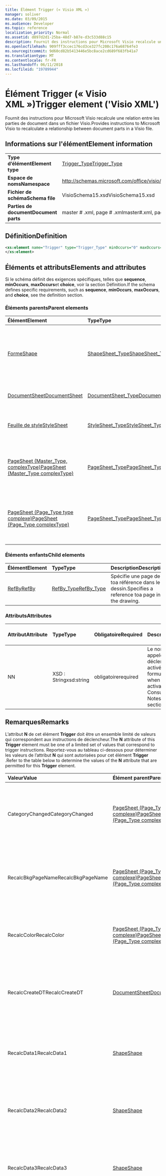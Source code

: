 ```yaml
---
title: Élément Trigger (« Visio XML »)
manager: soliver
ms.date: 03/09/2015
ms.audience: Developer
ms.topic: reference
localization_priority: Normal
ms.assetid: d897d2d1-25ba-48d7-b87e-d3c533d88c15
description: Fournit des instructions pour Microsoft Visio recalcule une relation entre les parties de document dans un fichier Visio.
ms.openlocfilehash: 909fff3ccec176cd3ce327fc208c176a68764fe3
ms.sourcegitcommit: 9d60cd82b5413446e5bc8ace2cd689f683fb41a7
ms.translationtype: MT
ms.contentlocale: fr-FR
ms.lasthandoff: 06/11/2018
ms.locfileid: "19789944"
---
```

# <a name="trigger-element-visio-xml"></a><span data-ttu-id="71f49-103">Élément Trigger (« Visio XML »)</span><span class="sxs-lookup"><span data-stu-id="71f49-103">Trigger element ('Visio XML')</span></span>

<span data-ttu-id="71f49-104">Fournit des instructions pour Microsoft Visio recalcule une relation entre les parties de document dans un fichier Visio.</span><span class="sxs-lookup"><span data-stu-id="71f49-104">Provides instructions to Microsoft Visio to recalculate a relationship between document parts in a Visio file.</span></span>
  
## <a name="element-information"></a><span data-ttu-id="71f49-105">Informations sur l'élément</span><span class="sxs-lookup"><span data-stu-id="71f49-105">Element information</span></span>

|||
|:-----|:-----|
|<span data-ttu-id="71f49-106">**Type d’élément**</span><span class="sxs-lookup"><span data-stu-id="71f49-106">**Element type**</span></span> <br/> |[<span data-ttu-id="71f49-107">Trigger_Type</span><span class="sxs-lookup"><span data-stu-id="71f49-107">Trigger_Type</span></span>](trigger_type-complextypevisio-xml.md) <br/> |
|<span data-ttu-id="71f49-108">**Espace de noms**</span><span class="sxs-lookup"><span data-stu-id="71f49-108">**Namespace**</span></span> <br/> |http://schemas.microsoft.com/office/visio/2012/main  <br/> |
|<span data-ttu-id="71f49-109">**Fichier de schéma**</span><span class="sxs-lookup"><span data-stu-id="71f49-109">**Schema file**</span></span> <br/> |<span data-ttu-id="71f49-110">VisioSchema15.xsd</span><span class="sxs-lookup"><span data-stu-id="71f49-110">VisioSchema15.xsd</span></span>  <br/> |
|<span data-ttu-id="71f49-111">**Parties de document**</span><span class="sxs-lookup"><span data-stu-id="71f49-111">**Document parts**</span></span> <br/> |<span data-ttu-id="71f49-112">master # .xml, page # .xml</span><span class="sxs-lookup"><span data-stu-id="71f49-112">master#.xml, page#.xml</span></span>  <br/> |
   
## <a name="definition"></a><span data-ttu-id="71f49-113">Définition</span><span class="sxs-lookup"><span data-stu-id="71f49-113">Definition</span></span>

```XML
<xs:element name="Trigger" type="Trigger_Type" minOccurs="0" maxOccurs="unbounded" >
</xs:element>
```

## <a name="elements-and-attributes"></a><span data-ttu-id="71f49-114">Éléments et attributs</span><span class="sxs-lookup"><span data-stu-id="71f49-114">Elements and attributes</span></span>

<span data-ttu-id="71f49-115">Si le schéma définit des exigences spécifiques, telles que **sequence**, **minOccurs**, **maxOccurs**et **choice**, voir la section Définition.</span><span class="sxs-lookup"><span data-stu-id="71f49-115">If the schema defines specific requirements, such as **sequence**, **minOccurs**, **maxOccurs**, and **choice**, see the definition section.</span></span> 
  
### <a name="parent-elements"></a><span data-ttu-id="71f49-116">Éléments parents</span><span class="sxs-lookup"><span data-stu-id="71f49-116">Parent elements</span></span>

|<span data-ttu-id="71f49-117">**Élément**</span><span class="sxs-lookup"><span data-stu-id="71f49-117">**Element**</span></span>|<span data-ttu-id="71f49-118">**Type**</span><span class="sxs-lookup"><span data-stu-id="71f49-118">**Type**</span></span>|<span data-ttu-id="71f49-119">**Description**</span><span class="sxs-lookup"><span data-stu-id="71f49-119">**Description**</span></span>|
|:-----|:-----|:-----|
|[<span data-ttu-id="71f49-120">Forme</span><span class="sxs-lookup"><span data-stu-id="71f49-120">Shape</span></span>](shape-element-shapes_type-complextypevisio-xml.md) <br/> |[<span data-ttu-id="71f49-121">ShapeSheet_Type</span><span class="sxs-lookup"><span data-stu-id="71f49-121">ShapeSheet_Type</span></span>](shapesheet_type-complextypevisio-xml.md) <br/> |<span data-ttu-id="71f49-122">Spécifie les éléments de la cellule qui fournissent des informations pour la définition d’une forme.</span><span class="sxs-lookup"><span data-stu-id="71f49-122">Specifies cell elements that provide information for the definition of a shape.</span></span>  <br/> |
|[<span data-ttu-id="71f49-123">DocumentSheet</span><span class="sxs-lookup"><span data-stu-id="71f49-123">DocumentSheet</span></span>](documentsheet-element-visiodocument_type-complextypevisio-xml.md) <br/> |[<span data-ttu-id="71f49-124">DocumentSheet_Type</span><span class="sxs-lookup"><span data-stu-id="71f49-124">DocumentSheet_Type</span></span>](documentsheet_type-complextypevisio-xml.md) <br/> |<span data-ttu-id="71f49-125">Définit la structure DocumentSheet.</span><span class="sxs-lookup"><span data-stu-id="71f49-125">Defines the DocumentSheet structure.</span></span>  <br/> |
|[<span data-ttu-id="71f49-126">Feuille de style</span><span class="sxs-lookup"><span data-stu-id="71f49-126">StyleSheet</span></span>](stylesheet-element-stylesheets_type-complextypevisio-xml.md) <br/> |[<span data-ttu-id="71f49-127">StyleSheet_Type</span><span class="sxs-lookup"><span data-stu-id="71f49-127">StyleSheet_Type</span></span>](stylesheets_type-complextypevisio-xml.md) <br/> |<span data-ttu-id="71f49-128">Représente un style défini dans un document.</span><span class="sxs-lookup"><span data-stu-id="71f49-128">Represents a style defined in a document.</span></span>  <br/> |
|[<span data-ttu-id="71f49-129">PageSheet (Master_Type, complexType)</span><span class="sxs-lookup"><span data-stu-id="71f49-129">PageSheet (Master_Type complexType)</span></span>](pagesheet-element-master_type-complextypevisio-xml.md) <br/> |[<span data-ttu-id="71f49-130">PageSheet_Type</span><span class="sxs-lookup"><span data-stu-id="71f49-130">PageSheet_Type</span></span>](pagesheet_type-complextypevisio-xml.md) <br/> |<span data-ttu-id="71f49-131">Spécifie les propriétés de la page de dessin associé à la forme de base.</span><span class="sxs-lookup"><span data-stu-id="71f49-131">Specifies the properties of the drawing page associated with the master.</span></span>  <br/> |
|[<span data-ttu-id="71f49-132">PageSheet (Page_Type type complexe)</span><span class="sxs-lookup"><span data-stu-id="71f49-132">PageSheet (Page_Type complexType)</span></span>](pagesheet-element-page_type-complextypevisio-xml.md) <br/> |[<span data-ttu-id="71f49-133">PageSheet_Type</span><span class="sxs-lookup"><span data-stu-id="71f49-133">PageSheet_Type</span></span>](pagesheet_type-complextypevisio-xml.md) <br/> |<span data-ttu-id="71f49-134">Spécifie les propriétés de la page de dessin associé à la page de dessin.</span><span class="sxs-lookup"><span data-stu-id="71f49-134">Specifies the properties of the drawing page associated with the drawing page.</span></span>  <br/> |
   
### <a name="child-elements"></a><span data-ttu-id="71f49-135">Éléments enfants</span><span class="sxs-lookup"><span data-stu-id="71f49-135">Child elements</span></span>

|<span data-ttu-id="71f49-136">**Élément**</span><span class="sxs-lookup"><span data-stu-id="71f49-136">**Element**</span></span>|<span data-ttu-id="71f49-137">**Type**</span><span class="sxs-lookup"><span data-stu-id="71f49-137">**Type**</span></span>|<span data-ttu-id="71f49-138">**Description**</span><span class="sxs-lookup"><span data-stu-id="71f49-138">**Description**</span></span>|
|:-----|:-----|:-----|
|[<span data-ttu-id="71f49-139">RefBy</span><span class="sxs-lookup"><span data-stu-id="71f49-139">RefBy</span></span>](refby-element-trigger_type-complextypevisio-xml.md) <br/> |[<span data-ttu-id="71f49-140">RefBy_Type</span><span class="sxs-lookup"><span data-stu-id="71f49-140">RefBy_Type</span></span>](refby_type-complextypevisio-xml.md) <br/> |<span data-ttu-id="71f49-141">Spécifie une page de toa référence dans le dessin.</span><span class="sxs-lookup"><span data-stu-id="71f49-141">Specifies a reference toa page in the drawing.</span></span>  <br/> |
   
### <a name="attributes"></a><span data-ttu-id="71f49-142">Attributs</span><span class="sxs-lookup"><span data-stu-id="71f49-142">Attributes</span></span>

|<span data-ttu-id="71f49-143">**Attribut**</span><span class="sxs-lookup"><span data-stu-id="71f49-143">**Attribute**</span></span>|<span data-ttu-id="71f49-144">**Type**</span><span class="sxs-lookup"><span data-stu-id="71f49-144">**Type**</span></span>|<span data-ttu-id="71f49-145">**Obligatoire**</span><span class="sxs-lookup"><span data-stu-id="71f49-145">**Required**</span></span>|<span data-ttu-id="71f49-146">**Description**</span><span class="sxs-lookup"><span data-stu-id="71f49-146">**Description**</span></span>|<span data-ttu-id="71f49-147">**Valeurs possibles**</span><span class="sxs-lookup"><span data-stu-id="71f49-147">**Possible values**</span></span>|
|:-----|:-----|:-----|:-----|:-----|
|<span data-ttu-id="71f49-148">N</span><span class="sxs-lookup"><span data-stu-id="71f49-148">N</span></span>  <br/> |<span data-ttu-id="71f49-149">XSD : String</span><span class="sxs-lookup"><span data-stu-id="71f49-149">xsd:string</span></span>  <br/> |<span data-ttu-id="71f49-150">obligatoire</span><span class="sxs-lookup"><span data-stu-id="71f49-150">required</span></span>  <br/> |<span data-ttu-id="71f49-151">Le nom de la formule à appeler lorsque le déclencheur est activé.</span><span class="sxs-lookup"><span data-stu-id="71f49-151">The name of the formula to be called when the trigger is activated.</span></span>  <br/> <span data-ttu-id="71f49-152">Consultez la section Notes.</span><span class="sxs-lookup"><span data-stu-id="71f49-152">See the Remarks section.</span></span>  <br/> |<span data-ttu-id="71f49-153">Valeurs du type xsd : String.</span><span class="sxs-lookup"><span data-stu-id="71f49-153">Values of the xsd:string type.</span></span>  <br/> |
   
## <a name="remarks"></a><span data-ttu-id="71f49-154">Remarques</span><span class="sxs-lookup"><span data-stu-id="71f49-154">Remarks</span></span>

<span data-ttu-id="71f49-155">L’attribut **N** de cet élément **Trigger** doit être un ensemble limité de valeurs qui correspondent aux instructions de déclencheur.</span><span class="sxs-lookup"><span data-stu-id="71f49-155">The **N** attribute of this **Trigger** element must be one of a limited set of values that correspond to trigger instructions.</span></span> <span data-ttu-id="71f49-156">Reportez-vous au tableau ci-dessous pour déterminer les valeurs de l’attribut **N** qui sont autorisées pour cet élément **Trigger** .</span><span class="sxs-lookup"><span data-stu-id="71f49-156">Refer to the table below to determine the values of the **N** attribute that are permitted for this **Trigger** element.</span></span> 
  
|<span data-ttu-id="71f49-157">**Valeur**</span><span class="sxs-lookup"><span data-stu-id="71f49-157">**Value**</span></span>|<span data-ttu-id="71f49-158">**Élément parent**</span><span class="sxs-lookup"><span data-stu-id="71f49-158">**Parent element**</span></span>|<span data-ttu-id="71f49-159">**Description**</span><span class="sxs-lookup"><span data-stu-id="71f49-159">**Description**</span></span>|
|:-----|:-----|:-----|
|<span data-ttu-id="71f49-160">CategoryChanged</span><span class="sxs-lookup"><span data-stu-id="71f49-160">CategoryChanged</span></span>  <br/> |[<span data-ttu-id="71f49-161">PageSheet (Page_Type type complexe)</span><span class="sxs-lookup"><span data-stu-id="71f49-161">PageSheet (Page_Type complexType)</span></span>](pagesheet-element-page_type-complextypevisio-xml.md) <br/> |<span data-ttu-id="71f49-162">Il existe un déclencheur qui s’affiche sur une forme lorsqu’une référence croisée-composant à l’aide d’une fonction **HASCATEGORIES** .</span><span class="sxs-lookup"><span data-stu-id="71f49-162">A trigger that appears on a shape when a cross-part reference using a **HASCATEGORIES** function exists.</span></span>  <br/> |
|<span data-ttu-id="71f49-163">RecalcBkgPageName</span><span class="sxs-lookup"><span data-stu-id="71f49-163">RecalcBkgPageName</span></span>  <br/> |[<span data-ttu-id="71f49-164">PageSheet (Page_Type type complexe)</span><span class="sxs-lookup"><span data-stu-id="71f49-164">PageSheet (Page_Type complexType)</span></span>](pagesheet-element-page_type-complextypevisio-xml.md) <br/> |<span data-ttu-id="71f49-165">Il existe un déclencheur qui s’affiche sur une page lorsqu’une référence croisée-composant à l’aide d’une **BKGPAGENAME,** fonction</span><span class="sxs-lookup"><span data-stu-id="71f49-165">A trigger that appears on a page when a cross-part reference using a **BKGPAGENAME** function exists</span></span>  <br/> |
|<span data-ttu-id="71f49-166">RecalcColor</span><span class="sxs-lookup"><span data-stu-id="71f49-166">RecalcColor</span></span>  <br/> |[<span data-ttu-id="71f49-167">PageSheet (Page_Type type complexe)</span><span class="sxs-lookup"><span data-stu-id="71f49-167">PageSheet (Page_Type complexType)</span></span>](pagesheet-element-page_type-complextypevisio-xml.md) <br/> |<span data-ttu-id="71f49-168">Un déclencheur qui s’affiche sur une page lorsque la page ou l’un de ses formes utilise une fonction **RGB** .</span><span class="sxs-lookup"><span data-stu-id="71f49-168">A trigger that appears on a page whenever the page or any of its contained shapes uses a **RGB** function.</span></span>  <br/> |
|<span data-ttu-id="71f49-169">RecalcCreateDT</span><span class="sxs-lookup"><span data-stu-id="71f49-169">RecalcCreateDT</span></span>  <br/> |[<span data-ttu-id="71f49-170">DocumentSheet</span><span class="sxs-lookup"><span data-stu-id="71f49-170">DocumentSheet</span></span>](documentsheet-element-visiodocument_type-complextypevisio-xml.md) <br/> |<span data-ttu-id="71f49-171">Un déclencheur qui apparaît dans un document lorsqu’il existe une référence croisée-composant à l’aide d’une **DOCCREATION,** fonction.</span><span class="sxs-lookup"><span data-stu-id="71f49-171">A trigger that appears on a document when a cross-part reference using a **DOCCREATION** function exists.</span></span>  <br/> |
|<span data-ttu-id="71f49-172">RecalcData1</span><span class="sxs-lookup"><span data-stu-id="71f49-172">RecalcData1</span></span>  <br/> |[<span data-ttu-id="71f49-173">Shape</span><span class="sxs-lookup"><span data-stu-id="71f49-173">Shape</span></span>](shape-element-shapes_type-complextypevisio-xml.md) <br/> |<span data-ttu-id="71f49-174">Il existe un déclencheur qui s’affiche sur une forme lorsqu’une référence croisée-composant à l’aide d’une fonction **DATA1** .</span><span class="sxs-lookup"><span data-stu-id="71f49-174">A trigger that appears on a shape when a cross-part reference using a **DATA1** function exists.</span></span>  <br/> |
|<span data-ttu-id="71f49-175">RecalcData2</span><span class="sxs-lookup"><span data-stu-id="71f49-175">RecalcData2</span></span>  <br/> |[<span data-ttu-id="71f49-176">Shape</span><span class="sxs-lookup"><span data-stu-id="71f49-176">Shape</span></span>](shape-element-shapes_type-complextypevisio-xml.md) <br/> |<span data-ttu-id="71f49-177">Il existe un déclencheur qui s’affiche sur une forme lorsqu’une référence croisée-composant à l’aide d’une fonction **DATA2** .</span><span class="sxs-lookup"><span data-stu-id="71f49-177">A trigger that appears on a shape when a cross-part reference using a **DATA2** function exists.</span></span>  <br/> |
|<span data-ttu-id="71f49-178">RecalcData3</span><span class="sxs-lookup"><span data-stu-id="71f49-178">RecalcData3</span></span>  <br/> |[<span data-ttu-id="71f49-179">Shape</span><span class="sxs-lookup"><span data-stu-id="71f49-179">Shape</span></span>](shape-element-shapes_type-complextypevisio-xml.md) <br/> |<span data-ttu-id="71f49-180">Il existe un déclencheur qui s’affiche sur une forme lorsqu’une référence croisée-composant à l’aide d’une fonction **DATA3** .</span><span class="sxs-lookup"><span data-stu-id="71f49-180">A trigger that appears on a shape when a cross-part reference using a **DATA3** function exists.</span></span>  <br/> |
|<span data-ttu-id="71f49-181">RecalcEditDT</span><span class="sxs-lookup"><span data-stu-id="71f49-181">RecalcEditDT</span></span>  <br/> |[<span data-ttu-id="71f49-182">DocumentSheet</span><span class="sxs-lookup"><span data-stu-id="71f49-182">DocumentSheet</span></span>](documentsheet-element-visiodocument_type-complextypevisio-xml.md) <br/> |<span data-ttu-id="71f49-183">Un déclencheur qui apparaît dans un document lorsqu’il existe une référence croisée-composant à l’aide d’une **doclastedit,** fonction.</span><span class="sxs-lookup"><span data-stu-id="71f49-183">A trigger that appears on a document when a cross-part reference using a **DOCLASTEDIT** function exists.</span></span>  <br/> |
|<span data-ttu-id="71f49-184">RecalcID</span><span class="sxs-lookup"><span data-stu-id="71f49-184">RecalcID</span></span>  <br/> |[<span data-ttu-id="71f49-185">Shape</span><span class="sxs-lookup"><span data-stu-id="71f49-185">Shape</span></span>](shape-element-shapes_type-complextypevisio-xml.md) <br/> |<span data-ttu-id="71f49-186">Il existe un déclencheur qui s’affiche sur une forme lorsqu’une référence croisée-partie à l’aide d’une fonction **ID** .</span><span class="sxs-lookup"><span data-stu-id="71f49-186">A trigger that appears on a shape when a cross-part reference using a **ID** function exists.</span></span>  <br/> |
|<span data-ttu-id="71f49-187">RecalcMasterName</span><span class="sxs-lookup"><span data-stu-id="71f49-187">RecalcMasterName</span></span>  <br/> |[<span data-ttu-id="71f49-188">Shape</span><span class="sxs-lookup"><span data-stu-id="71f49-188">Shape</span></span>](shape-element-shapes_type-complextypevisio-xml.md) <br/> |<span data-ttu-id="71f49-189">Il existe un déclencheur qui s’affiche sur une forme lorsqu’une référence croisée-composant à l’aide d’une **MASTERNAME,** fonction.</span><span class="sxs-lookup"><span data-stu-id="71f49-189">A trigger that appears on a shape when a cross-part reference using a **MASTERNAME** function exists.</span></span>  <br/> |
|<span data-ttu-id="71f49-190">RecalcName</span><span class="sxs-lookup"><span data-stu-id="71f49-190">RecalcName</span></span>  <br/> |[<span data-ttu-id="71f49-191">Shape</span><span class="sxs-lookup"><span data-stu-id="71f49-191">Shape</span></span>](shape-element-shapes_type-complextypevisio-xml.md) <br/> |<span data-ttu-id="71f49-192">Il existe un déclencheur qui s’affiche sur une forme lorsqu’une référence croisée-composant à l’aide d’une **nom** de fonction.</span><span class="sxs-lookup"><span data-stu-id="71f49-192">A trigger that appears on a shape when a cross-part reference using a **NAME** function exists.</span></span>  <br/> |
|<span data-ttu-id="71f49-193">RecalcNowAndRand</span><span class="sxs-lookup"><span data-stu-id="71f49-193">RecalcNowAndRand</span></span>  <br/> |[<span data-ttu-id="71f49-194">PageSheet (Page_Type type complexe)</span><span class="sxs-lookup"><span data-stu-id="71f49-194">PageSheet (Page_Type complexType)</span></span>](pagesheet-element-page_type-complextypevisio-xml.md) <br/> |<span data-ttu-id="71f49-195">Un déclencheur qui s’affiche sur une page si la page ou une de ses formes contenant ont une **maintenant** ou une fonction **RAND** .</span><span class="sxs-lookup"><span data-stu-id="71f49-195">A trigger that appears on a page if either the page or any of its containing shapes have a **NOW** or a **RAND** function.</span></span>  <br/> |
|<span data-ttu-id="71f49-196">RecalcPageCount</span><span class="sxs-lookup"><span data-stu-id="71f49-196">RecalcPageCount</span></span>  <br/> |[<span data-ttu-id="71f49-197">DocumentSheet</span><span class="sxs-lookup"><span data-stu-id="71f49-197">DocumentSheet</span></span>](documentsheet-element-visiodocument_type-complextypevisio-xml.md) <br/> |<span data-ttu-id="71f49-198">Un déclencheur qui apparaît dans un document lorsqu’il existe une référence croisée-composant à l’aide d’une fonction **PAGECOUNT** .</span><span class="sxs-lookup"><span data-stu-id="71f49-198">A trigger that appears on a document when a cross-part reference using a **PAGECOUNT** function exists.</span></span>  <br/> |
|<span data-ttu-id="71f49-199">RecalcPageName</span><span class="sxs-lookup"><span data-stu-id="71f49-199">RecalcPageName</span></span>  <br/> |[<span data-ttu-id="71f49-200">PageSheet (Page_Type type complexe)</span><span class="sxs-lookup"><span data-stu-id="71f49-200">PageSheet (Page_Type complexType)</span></span>](pagesheet-element-page_type-complextypevisio-xml.md) <br/> [<span data-ttu-id="71f49-201">Shape</span><span class="sxs-lookup"><span data-stu-id="71f49-201">Shape</span></span>](shape-element-shapes_type-complextypevisio-xml.md) <br/> |<span data-ttu-id="71f49-202">Il existe un déclencheur qui s’affiche sur une forme lorsqu’une référence croisée-composant à l’aide d’une fonction **PAGENAME** .</span><span class="sxs-lookup"><span data-stu-id="71f49-202">A trigger that appears on a shape when a cross-part reference using a **PAGENAME** function exists.</span></span>  <br/> |
|<span data-ttu-id="71f49-203">RecalcPageNum</span><span class="sxs-lookup"><span data-stu-id="71f49-203">RecalcPageNum</span></span>  <br/> |[<span data-ttu-id="71f49-204">PageSheet (Page_Type type complexe)</span><span class="sxs-lookup"><span data-stu-id="71f49-204">PageSheet (Page_Type complexType)</span></span>](pagesheet-element-page_type-complextypevisio-xml.md) <br/> |<span data-ttu-id="71f49-205">Il existe un déclencheur qui s’affiche sur une page lorsqu’une référence croisée-composant à l’aide d’une fonction **PAGENUMBER** .</span><span class="sxs-lookup"><span data-stu-id="71f49-205">A trigger that appears on a page when a cross-part reference using a **PAGENUMBER** function exists.</span></span>  <br/> |
|<span data-ttu-id="71f49-206">RecalcPath</span><span class="sxs-lookup"><span data-stu-id="71f49-206">RecalcPath</span></span>  <br/> |[<span data-ttu-id="71f49-207">DocumentSheet</span><span class="sxs-lookup"><span data-stu-id="71f49-207">DocumentSheet</span></span>](documentsheet-element-visiodocument_type-complextypevisio-xml.md) <br/> |<span data-ttu-id="71f49-208">Il existe un déclencheur qui s’affiche sur une forme lorsqu’une référence croisée-composant à l’aide d’une fonction **POINTALONGPATH**, **PATHLENGTH**ou **PATHSEGMENT** .</span><span class="sxs-lookup"><span data-stu-id="71f49-208">A trigger that appears on a shape when a cross-part reference using a **POINTALONGPATH**, **PATHLENGTH**, or **PATHSEGMENT** function exists.</span></span>  <br/> |
|<span data-ttu-id="71f49-209">RecalcPrintDT</span><span class="sxs-lookup"><span data-stu-id="71f49-209">RecalcPrintDT</span></span>  <br/> |[<span data-ttu-id="71f49-210">DocumentSheet</span><span class="sxs-lookup"><span data-stu-id="71f49-210">DocumentSheet</span></span>](documentsheet-element-visiodocument_type-complextypevisio-xml.md) <br/> |<span data-ttu-id="71f49-211">Un déclencheur qui apparaît dans un document lorsqu’il existe une référence croisée-composant à l’aide d’une **DOCLASTPRINT,** fonction.</span><span class="sxs-lookup"><span data-stu-id="71f49-211">A trigger that appears on a document when a cross-part reference using a **DOCLASTPRINT** function exists.</span></span>  <br/> |
|<span data-ttu-id="71f49-212">RecalcSaveDT</span><span class="sxs-lookup"><span data-stu-id="71f49-212">RecalcSaveDT</span></span>  <br/> |[<span data-ttu-id="71f49-213">DocumentSheet</span><span class="sxs-lookup"><span data-stu-id="71f49-213">DocumentSheet</span></span>](documentsheet-element-visiodocument_type-complextypevisio-xml.md) <br/> |<span data-ttu-id="71f49-214">Un déclencheur qui apparaît dans un document lorsqu’il existe une référence croisée-composant à l’aide d’une **DOCLASTSAVE,** fonction.</span><span class="sxs-lookup"><span data-stu-id="71f49-214">A trigger that appears on a document when a cross-part reference using a **DOCLASTSAVE** function exists.</span></span>  <br/> |
|<span data-ttu-id="71f49-215">RecalcSummary</span><span class="sxs-lookup"><span data-stu-id="71f49-215">RecalcSummary</span></span>  <br/> |[<span data-ttu-id="71f49-216">DocumentSheet</span><span class="sxs-lookup"><span data-stu-id="71f49-216">DocumentSheet</span></span>](documentsheet-element-visiodocument_type-complextypevisio-xml.md) <br/> |<span data-ttu-id="71f49-217">Il existe un déclencheur qui s’affiche dans un document lorsqu’une référence croisée-composant à l’aide d’une fonction de la **catégorie**, **auteur**, **DESCRIPTION**, **mots clés**, **sujet**ou le **titre** .</span><span class="sxs-lookup"><span data-stu-id="71f49-217">A trigger that appears on a document when a cross-part reference using a **CATEGORY**, **CREATOR**, **DESCRIPTION**, **KEYWORDS**, **SUBJECT**, or **TITLE** function exists.</span></span>  <br/> |
|<span data-ttu-id="71f49-218">RecalcType</span><span class="sxs-lookup"><span data-stu-id="71f49-218">RecalcType</span></span>  <br/> |[<span data-ttu-id="71f49-219">Shape</span><span class="sxs-lookup"><span data-stu-id="71f49-219">Shape</span></span>](shape-element-shapes_type-complextypevisio-xml.md) <br/> |<span data-ttu-id="71f49-220">Il existe un déclencheur qui s’affiche sur une forme lorsqu’une référence croisée-composant à l’aide d’une fonction de **TYPE** .</span><span class="sxs-lookup"><span data-stu-id="71f49-220">A trigger that appears on a shape when a cross-part reference using a **TYPE** function exists.</span></span>  <br/> |
|<span data-ttu-id="71f49-221">RelChanged</span><span class="sxs-lookup"><span data-stu-id="71f49-221">RelChanged</span></span>  <br/> |[<span data-ttu-id="71f49-222">Shape</span><span class="sxs-lookup"><span data-stu-id="71f49-222">Shape</span></span>](shape-element-shapes_type-complextypevisio-xml.md) <br/> |<span data-ttu-id="71f49-223">Il existe un déclencheur qui s’affiche sur une forme lorsqu’une référence croisée-composant à l’aide d’une fonction **CONTAINERMEMBERCOUNT** .</span><span class="sxs-lookup"><span data-stu-id="71f49-223">A trigger that appears on a shape when a cross-part reference using a **CONTAINERMEMBERCOUNT** function exists.</span></span>  <br/> |
|<span data-ttu-id="71f49-224">ZOrderChanged</span><span class="sxs-lookup"><span data-stu-id="71f49-224">ZOrderChanged</span></span>  <br/> |[<span data-ttu-id="71f49-225">PageSheet (Page_Type type complexe)</span><span class="sxs-lookup"><span data-stu-id="71f49-225">PageSheet (Page_Type complexType)</span></span>](pagesheet-element-page_type-complextypevisio-xml.md) <br/> |<span data-ttu-id="71f49-226">Il existe un déclencheur qui s’affiche sur une page lorsqu’une référence croisée-composant à l’aide d’une fonction **CONTAINERSHEETREF** .</span><span class="sxs-lookup"><span data-stu-id="71f49-226">A trigger that appears on a page when a cross-part reference using a **CONTAINERSHEETREF** function exists.</span></span>  <br/> |
|<span data-ttu-id="71f49-227">Chemin</span><span class="sxs-lookup"><span data-stu-id="71f49-227">Path</span></span>  <br/> |[<span data-ttu-id="71f49-228">Shape</span><span class="sxs-lookup"><span data-stu-id="71f49-228">Shape</span></span>](shape-element-shapes_type-complextypevisio-xml.md) <br/> |<span data-ttu-id="71f49-229">Il existe un déclencheur qui s’affiche sur une page lorsqu’une référence croisée-composant à l’aide d’une fonction **POINTALONGPATH**, **PATHLENGTH**ou **PATHSEGMENT** .</span><span class="sxs-lookup"><span data-stu-id="71f49-229">A trigger that appears on a page when a cross-part reference using a **POINTALONGPATH**, **PATHLENGTH**, or **PATHSEGMENT** function exists.</span></span>  <br/> |
   

